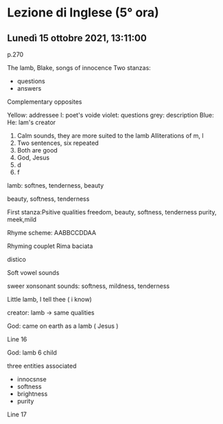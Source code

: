 #  Lezione di Inglese (5° ora)
## Lunedì 15 ottobre 2021, 13:11:00

p.270

The lamb, Blake, songs of innocence
Two stanzas: 

* questions
* answers

Complementary opposites

Yellow: addressee
I: poet's voide
violet: questions
grey: description
Blue: He: lam's creator

1. Calm  sounds, they are more suited to the lamb
Alliterations of m, l
2. Two sentences,  six repeated
3. Both are good
4. God, Jesus
5. d
6. f


lamb: softnes, tenderness, beauty

beauty, softness, tenderness


First stanza:Psitive qualities
freedom, beauty, softness, tenderness purity, meek,mild

Rhyme scheme:
AABBCCDDAA

Rhyming couplet
Rima  baciata

distico


Soft vowel sounds


sweer xonsonant sounds:  softness, mildness, tenderness


Little lamb, I tell thee ( i know)

creator: lamb $\to$ same qualities

God: came on earth as a lamb ( Jesus )


Line 16

God: lamb 6 child


three entities associated

* innocsnse
* softness
* brightness
* purity

Line 17
<!--stackedit_data:
eyJoaXN0b3J5IjpbMjAwNzIzMjYyNSwxMjk1OTU5MDgxLC0xMj
k0MzU3MjYsMjI0NDU4MDU3LDE5OTkwOTYyMzcsOTg1MjU3OTc0
LDIxNDcxODUwMDVdfQ==
-->